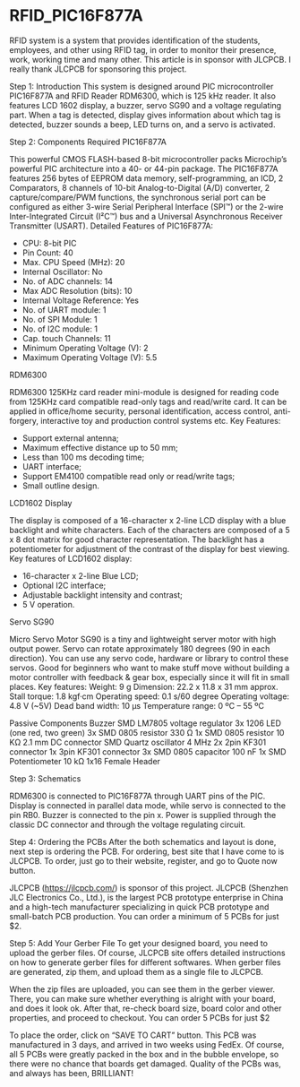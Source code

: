 # RFID_PIC16F877A
RFID system is a system that provides identification of the students, employees, and other using RFID tag, in order to monitor their presence, work, working time and many other. 
This article is in sponsor with JLCPCB. I really thank JLCPCB for sponsoring this project.

Step 1: Introduction
This system is designed around PIC microcontroller PIC16F877A and RFID Reader RDM6300, which is 125 kHz reader. It also features LCD 1602 display, a buzzer, servo SG90 and a voltage regulating part. When a tag is detected, display gives information about which tag is detected, buzzer sounds a beep, LED turns on, and a servo is activated.

Step 2: Components Required
PIC16F877A
 
This powerful CMOS FLASH-based 8-bit microcontroller packs Microchip’s powerful PIC architecture into a 40- or 44-pin package. The PIC16F877A features 256 bytes of EEPROM data memory, self-programming, an ICD, 2 Comparators, 8 channels of 10-bit Analog-to-Digital (A/D) converter, 2 capture/compare/PWM functions, the synchronous serial port can be configured as either 3-wire Serial Peripheral Interface (SPI™) or the 2-wire Inter-Integrated Circuit (I²C™) bus and a Universal Asynchronous Receiver Transmitter (USART).
Detailed Features of PIC16F877A:
-	CPU: 8-bit PIC
-	Pin Count: 40
-	Max. CPU Speed (MHz): 20
-	Internal Oscillator: No
-	No. of ADC channels: 14
-	Max ADC Resolution (bits): 10
-	Internal Voltage Reference: Yes
-	No. of UART module: 1
-	No. of SPI Module: 1
-	No. of I2C module: 1
-	Cap. touch Channels: 11
-	Minimum Operating Voltage (V): 2
-	Maximum Operating Voltage (V): 5.5

RDM6300
 
RDM6300 125KHz card reader mini-module is designed for reading code from 125KHz card compatible read-only tags and read/write card. It can be applied in office/home security, personal identification, access control, anti-forgery, interactive toy and production control systems etc.
Key Features:
-	Support external antenna;
-	Maximum effective distance up to 50 mm;
-	Less than 100 ms decoding time;
-	UART interface;
-	Support EM4100 compatible read only or read/write tags;
-	Small outline design.

LCD1602 Display
 
The display is composed of a 16-character x 2-line LCD display with a blue backlight and white characters.  Each of the characters are composed of a 5 x 8 dot matrix for good character representation. The backlight has a potentiometer for adjustment of the contrast of the display for best viewing.
Key features of LCD1602 display:
-	16-character x 2-line Blue LCD;
-	Optional I2C interface;
-	Adjustable backlight intensity and contrast;
-	5 V operation.

Servo SG90
 
Micro Servo Motor SG90 is a tiny and lightweight server motor with high output power. Servo can rotate approximately 180 degrees (90 in each direction). You can use any servo code, hardware or library to control these servos. Good for beginners who want to make stuff move without building a motor controller with feedback & gear box, especially since it will fit in small places. 
Key features:
Weight: 9 g
Dimension: 22.2 x 11.8 x 31 mm approx.
Stall torque: 1.8 kgf·cm
Operating speed: 0.1 s/60 degree
Operating voltage: 4.8 V (~5V)
Dead band width: 10 µs
Temperature range: 0 ºC – 55 ºC

Passive Components
Buzzer
SMD LM7805 voltage regulator
3x 1206 LED (one red, two green)
3x SMD 0805 resistor 330 Ω
1x SMD 0805 resistor 10 KΩ
2.1 mm DC connector
SMD Quartz oscillator 4 MHz 
2x 2pin KF301 connector
1x 3pin KF301 connector
3x SMD 0805 capacitor 100 nF
1x SMD Potentiometer 10 kΩ
1x16 Female Header

Step 3: Schematics

 
RDM6300 is connected to PIC16F877A through UART pins of the PIC. Display is connected in parallel data mode, while servo is connected to the pin RB0. Buzzer is connected to the pin x. Power is supplied through the classic DC connector and through the voltage regulating circuit. 

Step 4: Ordering the PCBs
After the both schematics and layout is done, next step is ordering the PCB. For ordering, best site that I have come to is JLCPCB. To order, just go to their website, register, and go to Quote now button. 
 
JLCPCB (https://jlcpcb.com/) is sponsor of this project. JLCPCB (Shenzhen JLC Electronics Co., Ltd.), is the largest PCB prototype enterprise in China and a high-tech manufacturer specializing in quick PCB prototype and small-batch PCB production. You can order a minimum of 5 PCBs for just $2.

Step 5: Add Your Gerber File
To get your designed board, you need to upload the gerber files. Of course, JLCPCB site offers detailed instructions on how to generate gerber files for different softwares. When gerber files are generated, zip them, and upload them as a single file to JLCPCB. 
 
When the zip files are uploaded, you can see them in the gerber viewer. There, you can make sure whether everything is alright with your board, and does it look ok. After that, re-check board size, board color and other properties, and proceed to checkout. You can order 5 PCBs for just $2
 
To place the order, click on “SAVE TO CART” button.
This PCB was manufactured in 3 days, and arrived in two weeks using FedEx. Of course, all 5 PCBs were greatly packed in the box and in the bubble envelope, so there were no chance that boards get damaged. Quality of the PCBs was, and always has been, BRILLIANT! 

        

          
